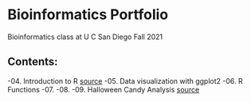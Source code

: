# Bioinformatics Portfolio

Bioinformatics class at U C San Diego Fall 2021

## Contents: 

-04. Introduction to R [source]()
-05. Data visualization with ggplot2
-06. R Functions
-07. 
-08. 
-09. Halloween Candy Analysis [source](https://github.com/andreamsama/bggn-213/blob/main/class09_mini_project/test.Rmd)


